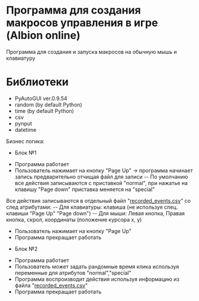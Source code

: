 # Программа для создания макросов управления в игре (Albion online)

Программа для создания и запуска макросов на обычную мышь и клавиатуру


# Библиотеки

- PyAutoGUI	ver.0.9.54	
- random (by default Python)
- time (by default Python)
- сsv
- pynput
- datetime


Бизнес логика:

* Блок №1

- Программа работает 
- Пользователь нажимает на кнопку "Page Up" -> программа начинает запись предварительно отчищая файл для записи
-- По умолчанию все действия записываются с приставкой "normal", при нажатье на клавишу "Page down" приставка меняется на "special"

Все действия записываются в отдельный файл "[recorded_events.csv](recorded_events.csv)" со след атрибутами:
-- Для клавиатуры: клавиша (не используя спец. клавиши "Page Up" "Page down")
-- Для мыши: Левая кнопка, Правая кнопка, скрол, координаты (положение курсора x, y)

- Пользователь нажимает на кнопку "Page Up"
- Программа прекращает работать

* Блок №2

- Программа работает
- Пользователь может задать рандомные время клика используя переменные для атрибутов "normal","special"
- Программа воспроизводит действия используя информацию из файла "[recorded_events.csv](recorded_events.csv)"
- Программа прекращает работать


